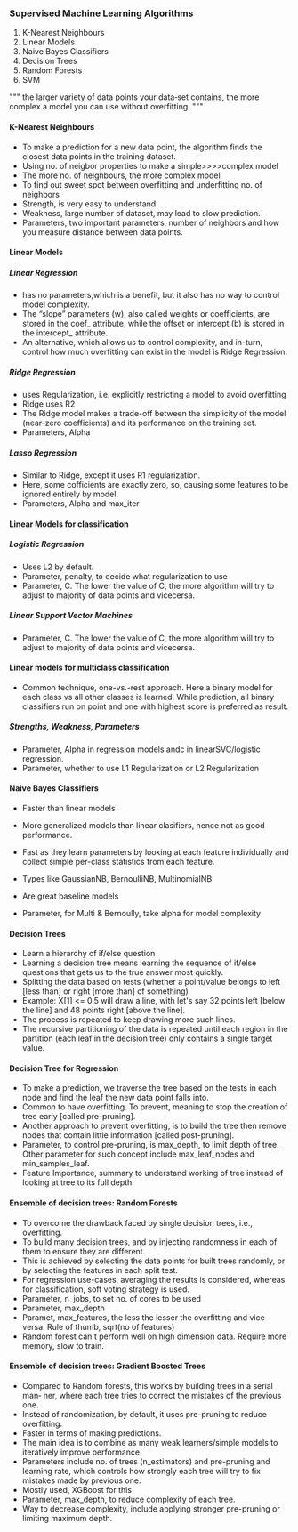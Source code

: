 ### Supervised Machine Learning Algorithms
1. K-Nearest Neighbours
2. Linear Models
3. Naive Bayes Classifiers
4. Decision Trees
5. Random Forests
6. SVM


"""
the larger variety of data points your data‐set contains, the more complex a model you can use without overfitting.
"""

#### K-Nearest Neighbours
 - To make a prediction for a new data point, the algorithm finds the closest data points in the training dataset.
 - Using no. of neigbor properties to make a simple>>>>complex model
 - The more no. of neighbours, the more complex model
 - To find out sweet spot between overfitting and underfitting no. of neighbors
 - Strength, is very easy to understand
 - Weakness, large number of dataset, may lead to slow prediction. 
 - Parameters, two important parameters, number of neighbors and how you measure distance between data points.

#### Linear Models
##### Linear Regression
 - has no parameters,which is a benefit, but it also has no way to control model complexity.
 - The “slope” parameters (w), also called weights or coefficients, are stored in the coef_ attribute, while the offset or intercept (b) is stored in the intercept_ attribute.
 - An alternative, which allows us to control complexity, and in-turn, control how much overfitting can exist in the model is Ridge Regression.

##### Ridge Regression
 - uses Regularization, i.e. explicitly restricting a model to avoid overfitting 
 - Ridge uses R2
 - The Ridge model makes a trade-off between the simplicity of the model (near-zero coefficients) and its performance on the training set.
 - Parameters, Alpha

##### Lasso Regression
 - Similar to Ridge, except it uses R1 regularization.
 - Here, some cofficients are exactly zero, so, causing some features to be ignored entirely by model.
 - Parameters, Alpha and max_iter

#### Linear Models for classification
##### Logistic Regression
 - Uses L2 by default.
 - Parameter, penalty, to decide what regularization to use
 - Parameter, C. The lower the value of C, the more algorithm will try to adjust to majority of data points and vicecersa.
##### Linear Support Vector Machines
 - Parameter, C. The lower the value of C, the more algorithm will try to adjust to majority of data points and vicecersa.

#### Linear models for multiclass classification
 - Common technique, one-vs.-rest approach. Here a binary model for each class vs all other classes is learned. While prediction, all binary classifiers run on point and one with highest score is preferred as result.

##### Strengths, Weakness, Parameters
 - Parameter, Alpha in regression models andc in linearSVC/logistic regression.
 - Parameter, whether to use L1 Regularization or L2 Regularization

#### Naive Bayes Classifiers
 - Faster than linear models
 - More generalized models than linear clasifiers, hence not as good performance.
 - Fast as they learn parameters by looking at each feature individually and collect simple per-class statistics from each feature.
 - Types like GaussianNB, BernoulliNB, MultinomialNB
 - Are great baseline models
  
 - Parameter, for Multi & Bernoully, take alpha for model complexity


#### Decision Trees
 - Learn a hierarchy of if/else question
 - Learning a decision tree means learning the sequence of if/else questions that gets us to the true answer most quickly.
 - Splitting the data based on tests (whether a point/value belongs to left [less than] or right [more than]  of something)
 - Example: X[1] <= 0.5 will draw a line, with let's say 32 points left [below the line] and 48 points right [above the line].
 - The process is repeated to keep drawing more such lines.
 - The recursive partitioning of the data is repeated until each region in the partition (each leaf in the decision tree) only contains a single target value.

#### Decision Tree for Regression
 - To make a prediction, we traverse the tree based on the tests in each node and find the leaf the new data point falls into.
 - Common to have overfitting. To prevent, meaning to stop the creation of tree early [called pre-pruning].
 - Another approach to prevent overfitting, is to build the tree then remove nodes that contain little information [called post-pruning].
 - Parameter, to control pre-pruning, is max_depth, to limit depth of tree. Other parameter for such concept include max_leaf_nodes and min_samples_leaf.
 - Feature Importance, summary to understand working of tree instead of looking at tree to its full depth.

#### Ensemble of decision trees: Random Forests
 - To overcome the drawback faced by single decision trees, i.e., overfitting.
 - To build many decision trees, and by injecting randomness in each of them to ensure they are different.
 - This is achieved by selecting the data points for built trees randomly, or by selecting the features in each split test.
 - For regression use-cases, averaging the results is considered, whereas for classification, soft voting strategy is used.
 - Parameter, n_jobs, to set no. of cores to be used
 - Parameter, max_depth
 - Paramet, max_features, the less the lesser the overfitting and vice-versa. Rule of thumb, sqrt(no of features)
 - Random forest can't perform well on high dimension data. Require more memory, slow to train.

#### Ensemble of decision trees: Gradient Boosted Trees
 - Compared to Random forests, this works by building trees in a serial man‐
ner, where each tree tries to correct the mistakes of the previous one.
 - Instead of randomization, by default, it uses pre-pruning to reduce overfitting.
 - Faster in terms of making predictions.
 - The main idea is to combine as many weak learners/simple models to iteratively improve performance.
 - Parameters include no. of trees (n_estimators) and pre-pruning and learning rate, which controls how strongly each tree will try to fix mistakes made by previous one.
 - Mostly used, XGBoost for this
 - Parameter, max_depth, to reduce complexity of each tree.
 - Way to decrease complexity, include applying stronger pre-pruning or limiting maximum depth.



